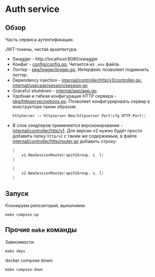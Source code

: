 # Auth service

## Обзор

Часть сервиса аутентификации. 

JWT-токены, чистая архитектура.


- Swagger - http://localhost:8080/swagger
- Конфиг - [config/config.go](https://github.com/andreyxaxa/auth-svc/blob/main/config/config.go); Читается из `.env` файла.
- Логгер - [pkg/logger/logger.go](https://github.com/andreyxaxa/auth-svc/blob/main/pkg/logger/logger.go); Интерфейс позволяет подменить логгер.
- Dependency injection - [internal/controller/http/v1/controller.go](https://github.com/andreyxaxa/auth-svc/blob/main/internal/controller/http/v1/controller.go), [internal/usecase/session/session.go](https://github.com/andreyxaxa/auth-svc/blob/main/internal/usecase/session/session.go)
- Graceful shutdown - [internal/app/app.go](https://github.com/andreyxaxa/auth-svc/blob/main/internal/app/app.go).
- Удобная и гибкая конфигурация HTTP сервера - [pkg/httpserver/options.go](https://github.com/andreyxaxa/auth-svc/blob/main/pkg/httpserver/options.go).
  Позволяет конфигурировать сервер в конструкторе таким образом:
  ```go
  httpServer := httpserver.New(httpserver.Port(cfg.HTTP.Port))
  ```
- В слое хэндлеров применяется версионирование - [internal/controller/http/v1](https://github.com/andreyxaxa/auth-svc/tree/main/internal/controller/http/v1).
  Для версии v2 нужно будет просто добавить папку `http/v2` с таким же содержимым, в файле [internal/controller/http/router.go](https://github.com/andreyxaxa/auth-svc/blob/main/internal/controller/http/router.go) добавить строку:
  ```go
  {
      v1.NewSessionRoutes(apiV1Group, s, l)
  }

  {
      v2.NewSessionRoutes(apiV1Group, s, l)
  }
  ```

## Запуск

Клонируем репозиторий, выполняем:
```
make compose-up
```

## Прочие `make` команды
Зависимости:
```
make deps
```
docker compose down:
```
make compose-down
```
